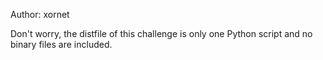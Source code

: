 Author:
xornet

Don't worry, the distfile of this challenge is only one Python script and no binary files are included.

